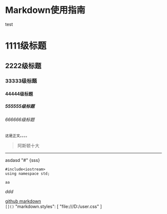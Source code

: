 # Markdown使用指南
test
# 1111级标题
## 2222级标题
### 33333级标题
#### 44444级标题
##### 555555级标题
###### 666666级标题
    这是正文。。。。   
>阿斯顿十大
***  
asdasd "#" {sss}   

``` #include<cstdio>
#include<iostream>
using namespace std;
```  
`aa`

 *ddd* 

[github markdown](https://guides.github.com/features/mastering-markdown/)  
`[]()`
"markdown.styles": [ "file:///D:/user.css" ]